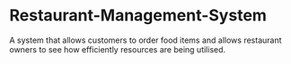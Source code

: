 # Restaurant-Management-System
A system that allows customers to order food items and allows restaurant owners to see how efficiently resources are being utilised.
